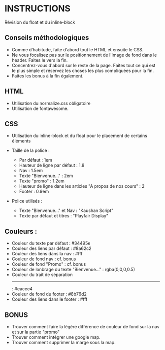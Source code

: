 # INSTRUCTIONS
Révision du float et du inline-block

## Conseils méthodologiques
- Comme d'habitude, faite d'abord tout le HTML et ensuite le CSS.
- Ne vous focalisez pas sur le positionnement de l'image de fond dans le header. Faites le vers la fin.
- Concentrez-vous d'abord sur le reste de la page. Faites tout ce qui est le plus simple et réservez les choses les plus compliquées pour la fin.
- Faites les bonus à la fin également.

## HTML
- Utilisation du normalize.css obligatoire
- Utilisation de fontawesome.

## CSS
- Utilisation du inline-block et du float pour le placement de certains éléments

- Taille de la police :
    - Par défaut : 1em
    - Hauteur de ligne par défaut : 1.8
    - Nav : 1.5em
    - Texte "Bienvenue..." : 2em
    - Texte "promo" : 1.2em
    - Hauteur de ligne dans les articles "A propos de nos cours" : 2
    - Footer : 0.9em

- Police utilisés :
    - Texte "Bienvenue..." et Nav : "Kaushan Script"
    - Texte par défaut et titres : "Playfair Display"

## Couleurs :
- Couleur du texte par défaut : #34495e
- Couleur des liens par défaut : #8a62c2
- Couleur des liens dans la nav : #fff
- Couleur de fond nav : cf. bonus
- Couleur de fond "Promo" : cf. bonus
- Couleur de lonbrage du texte "Bienvenue..." : rgba(0,0,0,0.5)
- Couleur du trait de séparation <hr> : #eacee4
- Couleur de fond du footer : #8b76d2
- Couleur des liens dans le footer : #fff

## BONUS
- Trouver comment faire la légère différence de couleur de fond sur la nav et sur la partie "promo"
- Trouver comment intégrer une google map.
- Trouver comment supprimer la marge sous la map.

